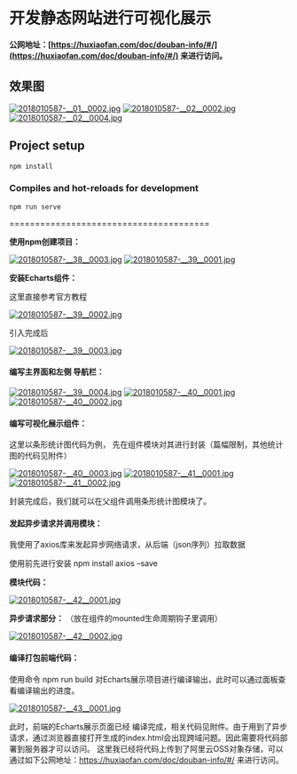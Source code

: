 # 开发静态网站进行可视化展示

**公网地址：[https://huxiaofan.com/doc/douban-info/#/](https://huxiaofan.com/doc/douban-info/#/) 来进行访问。**

## 效果图

[![2018010587-__01__0002.jpg](https://media.everdo.cn/tank/pic-bed/2021/03/02/2018010587-__01__0002.jpg)](https://up.media.everdo.cn/image/FKhn)
[![2018010587-__02__0002.jpg](https://media.everdo.cn/tank/pic-bed/2021/03/02/2018010587-__02__0002.jpg)](https://up.media.everdo.cn/image/F5t6)
[![2018010587-__02__0004.jpg](https://media.everdo.cn/tank/pic-bed/2021/03/02/2018010587-__02__0004.jpg)](https://up.media.everdo.cn/image/FZNO)

## Project setup
```
npm install
```

### Compiles and hot-reloads for development
```
npm run serve
```

=======================================

**使用npm创建项目：**

[![2018010587-__38__0003.jpg](https://media.everdo.cn/tank/pic-bed/2021/03/02/2018010587-__38__0003.jpg)](https://up.media.everdo.cn/image/FUoj)
[![2018010587-__39__0001.jpg](https://media.everdo.cn/tank/pic-bed/2021/03/02/2018010587-__39__0001.jpg)](https://up.media.everdo.cn/image/FwG9)

**安装Echarts组件：**

这里直接参考官方教程

[![2018010587-__39__0002.jpg](https://media.everdo.cn/tank/pic-bed/2021/03/02/2018010587-__39__0002.jpg)](https://up.media.everdo.cn/image/Fffx)


引入完成后

[![2018010587-__39__0003.jpg](https://media.everdo.cn/tank/pic-bed/2021/03/02/2018010587-__39__0003.jpg)](https://up.media.everdo.cn/image/F1Ni)

#### 编写主界面和左侧 导航栏：

[![2018010587-__39__0004.jpg](https://media.everdo.cn/tank/pic-bed/2021/03/02/2018010587-__39__0004.jpg)](https://up.media.everdo.cn/image/FMt4)
[![2018010587-__40__0001.jpg](https://media.everdo.cn/tank/pic-bed/2021/03/02/2018010587-__40__0001.jpg)](https://up.media.everdo.cn/image/FyIM)
[![2018010587-__40__0002.jpg](https://media.everdo.cn/tank/pic-bed/2021/03/02/2018010587-__40__0002.jpg)](https://up.media.everdo.cn/image/FCls)


#### 编写可视化展示组件：

这里以条形统计图代码为例， 先在组件模块对其进行封装（篇幅限制，其他统计图的代码见附件）

[![2018010587-__40__0003.jpg](https://media.everdo.cn/tank/pic-bed/2021/03/02/2018010587-__40__0003.jpg)](https://up.media.everdo.cn/image/FTrY)
[![2018010587-__41__0001.jpg](https://media.everdo.cn/tank/pic-bed/2021/03/02/2018010587-__41__0001.jpg)](https://up.media.everdo.cn/image/FXva)
[![2018010587-__41__0002.jpg](https://media.everdo.cn/tank/pic-bed/2021/03/02/2018010587-__41__0002.jpg)](https://up.media.everdo.cn/image/FpV3)

封装完成后，我们就可以在父组件调用条形统计图模块了。

#### 发起异步请求并调用模块：

我使用了axios库来发起异步网络请求，从后端（json序列）拉取数据

使用前先进行安装 npm install axios –save

**模块代码：**

[![2018010587-__42__0001.jpg](https://media.everdo.cn/tank/pic-bed/2021/03/02/2018010587-__42__0001.jpg)](https://up.media.everdo.cn/image/FtfG)

**异步请求部分：** （放在组件的mounted生命周期钩子里调用）

[![2018010587-__42__0002.jpg](https://media.everdo.cn/tank/pic-bed/2021/03/02/2018010587-__42__0002.jpg)](https://up.media.everdo.cn/image/F0jX)

#### 编译打包前端代码：

使用命令 npm run build 对Echarts展示项目进行编译输出，此时可以通过面板查看编译输出的进度。

[![2018010587-__43__0001.jpg](https://media.everdo.cn/tank/pic-bed/2021/03/02/2018010587-__43__0001.jpg)](https://up.media.everdo.cn/image/FsGI)

此时，前端的Echarts展示页面已经 编译完成，相关代码见附件。由于用到了异步请求，通过浏览器直接打开生成的index.html会出现跨域问题。因此需要将代码部署到服务器才可以访问。 这里我已经将代码上传到了阿里云OSS对象存储，可以通过如下公网地址：https://huxiaofan.com/doc/douban-info/#/ 来进行访问。
